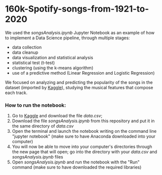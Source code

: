 # 160k-Spotify-songs-from-1921-to-2020

We used the _songsAnalysis.ipynb_ Jupyter Notebook as an example of how to implement a Data Science pipeline, through multiple stages:
- data collection
- data cleanup
- data visualization and statistical analysis
- statistical test (t-test)
- clustering (using the k-means algorithm)
- use of a predictive method (Linear Regression and Logistic Regression)

We focused on analyzing and predicting the popularity of the songs in the dataset (imported by [Kaggle](https://www.kaggle.com/datasets/fcpercival/160k-spotify-songs-sorted?select=data.csv)), studying the musical features that compose each track.



### How to run the notebook:
1) Go to [Kaggle](https://www.kaggle.com/datasets/fcpercival/160k-spotify-songs-sorted?select=data.csv) and download the file _data.csv_;
2) Download the file _songsAnalysis.ipynb_ from this repository and put it in the same directory of _data.csv_
3) Open the terminal and launch the notebook writing on the command line "jupyter notebook" (make sure to have Anaconda downloaded into your computer)
4) You will now be able to move into your computer's directories through the new page that will open; go into the directory with your _data.csv_ and _songsAnalysis.ipynb_ files
5) Open _songsAnalysis.ipynb_ and run the notebook with the "Run" command (make sure to have downloaded the required libraries)
